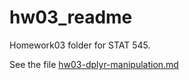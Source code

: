 hw03\_readme
================

Homework03 folder for STAT 545.

See the  file [hw03-dplyr-manipulation.md](https://github.com/sepkamal/STAT545-hw-Kamal-Sepehr/blob/master/Hw03/hw03-dplyr-manipulation.md)  
